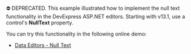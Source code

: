 
⛔ DEPRECATED. This example illustrated how to implement the null text functionality in the DevExpress ASP.NET editors. Starting with v13.1, use a control's **NullText** property.

You can try this functionality in the following online demo:

- <a href="https://demos.devexpress.com/ASPxEditorsDemos/Features/NullText.aspx">Data Editors - Null Text</a>